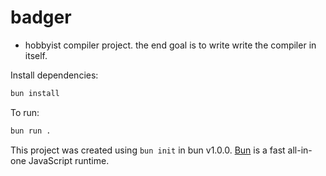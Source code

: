 # badger
- hobbyist compiler project. the end goal is to write write the compiler in itself.

Install dependencies:
```bash
bun install
```

To run:

```bash
bun run .
```

This project was created using `bun init` in bun v1.0.0. [Bun](https://bun.sh) is a fast all-in-one JavaScript runtime.
